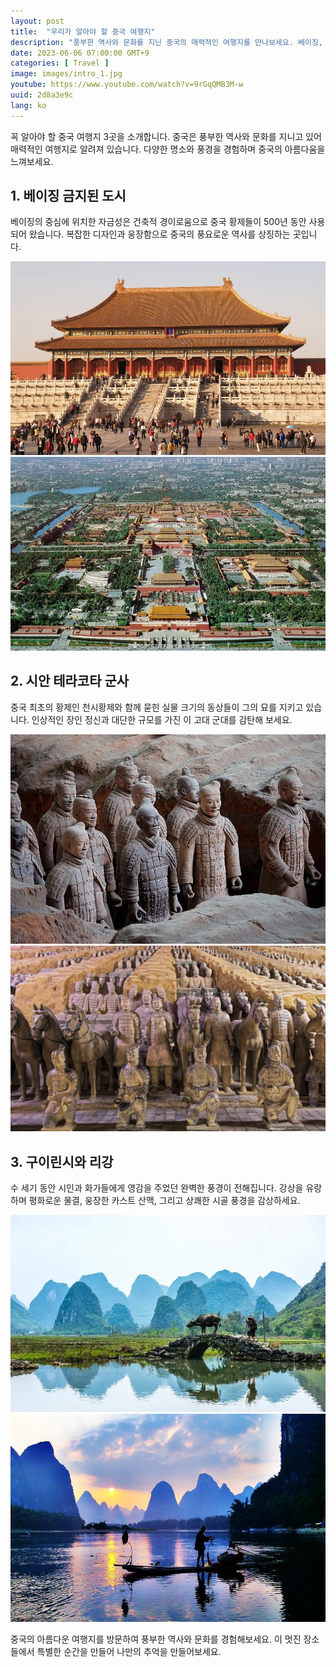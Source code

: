 ```yaml
---
layout: post
title:  "우리가 알아야 할 중국 여행지"
description: "풍부한 역사와 문화를 지닌 중국의 매력적인 여행지를 만나보세요. 베이징, 시안, 구이린시와 리강에서 특별한 추억을 만들어보세요. #중국여행지 #베이징 #시안 #구이린시 #리강 #역사와문화 #아름다운풍경"
date: 2023-06-06 07:00:00 GMT+9
categories: [ Travel ]
image: images/intro_1.jpg
youtube: https://www.youtube.com/watch?v=9rGqQMB3M-w
uuid: 2d8a3e9c
lang: ko
---
```


꼭 알아야 할 중국 여행지 3곳을 소개합니다. 중국은 풍부한 역사와 문화를 지니고 있어 매력적인 여행지로 알려져 있습니다. 다양한 명소와 풍경을 경험하며 중국의 아름다움을 느껴보세요.

## 1. 베이징 금지된 도시

베이징의 중심에 위치한 자금성은 건축적 경이로움으로 중국 황제들이 500년 동안 사용되어 왔습니다. 복잡한 디자인과 웅장함으로 중국의 풍요로운 역사를 상징하는 곳입니다.

![1_1.webp](images/1_1.webp)
![1_2.webp](images/1_2.webp)

## 2. 시안 테라코타 군사

중국 최초의 황제인 천시황제와 함께 묻힌 실물 크기의 동상들이 그의 묘를 지키고 있습니다. 인상적인 장인 정신과 대단한 규모를 가진 이 고대 군대를 감탄해 보세요.

![2_1.jpg](images/2_1.jpg)
![2_2.jpg](images/2_2.jpg)

## 3. 구이린시와 리강

수 세기 동안 시인과 화가들에게 영감을 주었던 완벽한 풍경이 전해집니다. 강상을 유랑하며 평화로운 물결, 웅장한 카스트 산맥, 그리고 상쾌한 시골 풍경을 감상하세요.

![3_1.webp](images/3_1.webp)
![3_2.jpg](images/3_2.jpg)

중국의 아름다운 여행지를 방문하여 풍부한 역사와 문화를 경험해보세요. 이 멋진 장소들에서 특별한 순간을 만들어 나만의 추억을 만들어보세요.